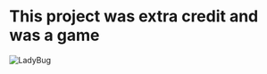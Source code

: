 <h1>This project was extra credit and was a game</h1>

  ![LadyBug](https://avatars.mds.yandex.net/i?id=e67c20f98bdc512c5d3bc20c140f8fac-5719595-images-taas-consumers&n=27&h=480&w=480)

